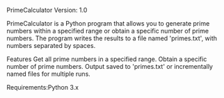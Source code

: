 PrimeCalculator
Version: 1.0

PrimeCalculator is a Python program that allows you to generate prime numbers within a specified range or obtain a specific number of prime numbers. The program writes the results to a file named 'primes.txt', with numbers separated by spaces.

Features
Get all prime numbers in a specified range.
Obtain a specific number of prime numbers.
Output saved to 'primes.txt' or incrementally named files for multiple runs.

Requirements:Python 3.x

